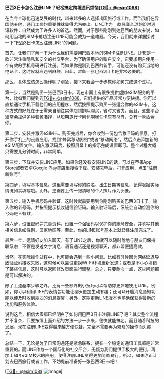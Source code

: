 **巴西3日卡怎么注册LINE？轻松搞定跨境通讯烦恼[[TG💪+ @esim1088](https://t.me/s/esim1088)]**

在当今全球化迅速发展的时代，越来越多的人选择出国旅行或工作。而当我们在异国他乡时，通讯工具的重要性就显得尤为突出。LINE作为一款风靡全球的即时通讯软件，自然成为了许多人的首选。然而，对于那些刚刚到达巴西的朋友来说，如何用当地的SIM卡成功注册LINE可能会成为一道难题。今天，我们就来详细探讨一下“巴西3日卡怎么注册LINE”的问题。

首先，让我们了解一下为什么我们需要用巴西本地的SIM卡注册LINE。LINE是一款非常注重隐私和安全的社交平台，为了确保用户的账户安全，它要求用户使用一个有效的手机号码进行注册。而如果你是刚到巴西的新手，可能还没有购买当地的电话卡，这时候就会遇到麻烦。因此，准备一张巴西3日卡是非常必要的。

那么，具体应该怎么操作呢？别急，接下来我会一步步教你如何完成这个过程。

第一步，当然是购买一张巴西3日卡。现在市面上有很多提供虚拟eSIM服务的平台，比如我们提到的[TG💪+ @esim1088](https://t.me/s/esim1088)，它们提供的产品非常方便快捷。你可以直接通过手机下载他们的应用程序，然后按照提示购买一张适合你的eSIM卡。这种方式的好处在于无需亲自前往实体店铺排队购买，省时又省力。而且，这些平台通常会提供多种套餐选择，从短期旅行卡到长期居住卡应有尽有，总有一款适合你。

第二步，安装并激活eSIM卡。购买完成后，你会收到一份包含激活码的信息。打开你手机上的设置应用，找到“蜂窝移动网络”或者“移动网络”，然后点击添加新的eSIM配置文件。输入激活码后，按照屏幕上的指示完成设置即可。整个过程大概只需要几分钟时间，非常简单。

第三步，下载并安装LINE应用。如果你还没有安装LINE的话，可以在苹果App Store或者安卓Google Play商店里搜索下载。安装完毕后，打开应用，点击“注册新账号”。

第四步，填写基本信息。这里需要填写你的姓名、出生日期等信息，记得根据实际情况如实填写哦。此外，还需要上传一张清晰的个人照片作为头像。

第五步，输入手机号码并验证。这时候就需要用到你刚刚购买的巴西3日卡了。输入你的新号码，并按照提示接收短信验证码。输入验证码后，系统会自动检测你的号码是否有效。

第六步，设置密码并完善资料。设置一个强密码以保护你的账号安全，并填写其他相关信息如性别、国家地区等。至此，你的LINE账号基本上就已经注册完成了。

最后一步，邀请好友加入聊天。有了LINE之后，你就可以随时随地与朋友们保持联系啦！不管是发送文字消息、语音通话还是视频聊天，都非常便捷高效。

当然，在实际操作过程中，也可能会遇到一些小问题。比如有时候因为网络延迟导致验证码接收失败，这时候可以尝试更换Wi-Fi环境重新发送；或者是不小心填错了某些信息，这时可以返回修改页面进行调整。总之，只要耐心一点，这些问题都是可以解决的。

除了上述基本步骤之外，还有一些额外的小技巧可以帮助你更好地使用LINE。例如，你可以利用LINE的表情包功能让聊天更加生动有趣；还可以开启消息通知功能以便及时收到朋友的消息提醒；另外，定期更新LINE版本也能确保获得最新的功能和服务体验。

说到这里，相信大家都已经明白了如何用巴西3日卡注册LINE了吧？其实整个流程并不复杂，只要按照上面介绍的方法一步一步来，很快就能搞定。而且随着科技的发展，现在注册LINE变得越来越方便快捷，完全不需要再为繁琐的操作而头疼了。

总结一下，无论是为了日常沟通还是紧急联系，拥有一个稳定的通讯工具都是非常重要的。而LINE作为一个国际化的社交平台，无疑为我们提供了极大的便利。再加上如今eSIM技术的应用，使得注册LINE变得更加简单易行。所以，如果你正计划去巴西旅行或者工作，不妨提前准备好一张巴西3日卡吧！

[[TG💪+ @esim1088](https://t.me/s/esim1088) ![Image](https://i.postimg.cc/4NQfJmqS/Snipaste-2025-05-13-00-14-12.png)]